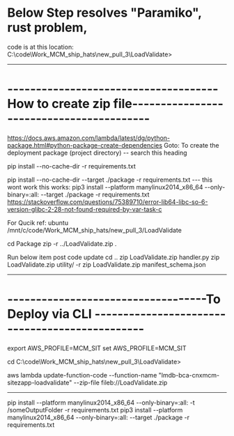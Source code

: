 # Below Step resolves "Paramiko", rust problem,

code is at this location:
C:\code\Work_MCM_ship_hats\new_pull_3\LoadValidate>

----------------------------------------------------------------------------------------------------
# -------------------------------------How to create zip file-----------------------------------------

https://docs.aws.amazon.com/lambda/latest/dg/python-package.html#python-package-create-dependencies
Goto: To create the deployment package (project directory)  -- search this heading

pip install --no-cache-dir -r requirements.txt

pip install --no-cache-dir --target ./package -r requirements.txt  --- this wont work
this works:
pip3 install --platform manylinux2014_x86_64 --only-binary=:all: --target ./package -r requirements.txt
https://stackoverflow.com/questions/75389710/error-lib64-libc-so-6-version-glibc-2-28-not-found-required-by-var-task-c

For Qucik ref: ubuntu
/mnt/c/code/Work_MCM_ship_hats/new_pull_3/LoadValidate

cd Package
zip -r ../LoadValidate.zip .

Run below item post code update
cd ..
zip LoadValidate.zip handler.py
zip LoadValidate.zip utility/ -r
zip LoadValidate.zip manifest_schema.json

---------------------------------------------------------------------------------------------------
# -----------------------------------To Deploy via CLI -----------------------------------------------


export AWS_PROFILE=MCM_SIT
set AWS_PROFILE=MCM_SIT

cd C:\code\Work_MCM_ship_hats\new_pull_3\LoadValidate>

aws lambda update-function-code --function-name "lmdb-bca-cnxmcm-sitezapp-loadvalidate" --zip-file fileb://LoadValidate.zip


-----------------------------------------------------------------------------------------------------

pip install --platform manylinux2014_x86_64 --only-binary=:all: -t /someOutputFolder -r requirements.txt
pip3 install --platform manylinux2014_x86_64 --only-binary=:all: --target ./package -r requirements.txt


